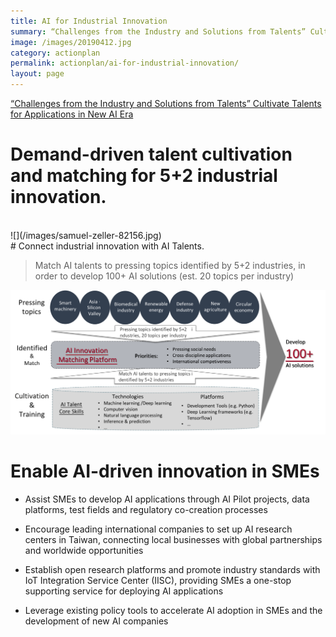 ```yaml
---
title: AI for Industrial Innovation
summary: “Challenges from the Industry and Solutions from Talents” Cultivate Talents for Applications in New AI Era
image: /images/20190412.jpg
category: actionplan
permalink: actionplan/ai-for-industrial-innovation/
layout: page
---
```

[“Challenges from the Industry and Solutions from Talents” Cultivate Talents for Applications in New AI Era](https://ai.taiwan.gov.tw/news/challenges-from-the-industry-and-solutions-from-talents-cultivate-talents-for-applications-in-new-ai-era/)

# Demand-driven talent cultivation and matching for 5+2 industrial innovation.
<br/>
![](/images/samuel-zeller-82156.jpg)
<br/>
# Connect industrial innovation with AI Talents.

> Match AI talents to pressing topics identified by 5+2 industries, in order to develop 100+ AI solutions (est. 20 topics per industry)


![5+2](/images/5+2.png)


# Enable AI-driven innovation in SMEs

* Assist SMEs to develop AI applications through AI Pilot projects, data platforms, test fields and regulatory co-creation processes

* Encourage leading international companies to set up AI research centers in Taiwan, connecting local businesses with global partnerships and worldwide opportunities

* Establish open research platforms and promote industry standards with IoT Integration Service Center (IISC), providing SMEs a one-stop supporting service for deploying AI applications

* Leverage existing policy tools to accelerate AI adoption in SMEs and the development of new AI companies
